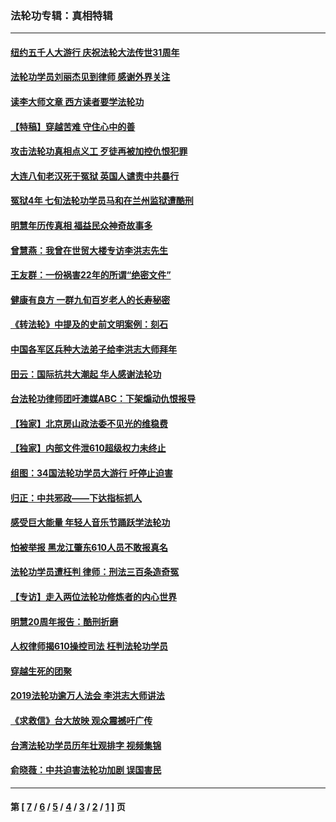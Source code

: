 ### 法轮功专辑：真相特辑
---
#### [纽约五千人大游行 庆祝法轮大法传世31周年](../../pages/nf4389/n13995110.md?10150430) 
#### [法轮功学员刘丽杰见到律师 感谢外界关注](../../pages/nf4389/n13927012.md?10150430) 
#### [读李大师文章 西方读者要学法轮功](../../pages/nf4389/n13925142.md?10150430) 
#### [【特稿】穿越苦难 守住心中的善](../../pages/nf4389/n13784979.md?10150430) 
#### [攻击法轮功真相点义工 歹徒再被加控仇恨犯罪](../../pages/nf4389/n13601019.md?10150430) 
#### [大连八旬老汉死于冤狱 英国人谴责中共暴行](../../pages/nf4389/n13480118.md?10150430) 
#### [冤狱4年 七旬法轮功学员马和在兰州监狱遭酷刑](../../pages/nf4389/n13304688.md?10150430) 
#### [明慧年历传真相 福益民众神奇故事多](../../pages/nf4389/n13294545.md?10150430) 
#### [曾慧燕：我曾在世贸大楼专访李洪志先生](../../pages/nf4389/n12898729.md?10150430) 
#### [王友群：一份祸害22年的所谓“绝密文件”](../../pages/nf4389/n12871750.md?10150430) 
#### [健康有良方 一群九旬百岁老人的长寿秘密](../../pages/nf4389/n12847475.md?10150430) 
#### [《转法轮》中提及的史前文明案例：刻石](../../pages/nf4389/n12758577.md?10150430) 
#### [中国各军区兵种大法弟子给李洪志大师拜年](../../pages/nf4389/n12750047.md?10150430) 
#### [田云：国际抗共大潮起 华人感谢法轮功](../../pages/nf4389/n12357708.md?10150430) 
#### [台法轮功律师团吁澳媒ABC：下架煽动仇恨报导](../../pages/nf4389/n12279917.md?10150430) 
#### [【独家】北京房山政法委不见光的维稳费](../../pages/nf4389/n12031979.md?10150430) 
#### [【独家】内部文件泄610超级权力未终止](../../pages/nf4389/n12023895.md?10150430) 
#### [组图：34国法轮功学员大游行 吁停止迫害](../../pages/nf4389/n11492658.md?10150430) 
#### [归正：中共邪政——下达指标抓人](../../pages/nf4389/n11474770.md?10150430) 
#### [感受巨大能量 年轻人音乐节踊跃学法轮功](../../pages/nf4389/n11441981.md?10150430) 
#### [怕被举报 黑龙江肇东610人员不敢报真名](../../pages/nf4389/n11436499.md?10150430) 
#### [法轮功学员遭枉判 律师：刑法三百条造奇冤](../../pages/nf4389/n11433943.md?10150430) 
#### [【专访】走入两位法轮功修炼者的内心世界](../../pages/nf4389/n11415623.md?10150430) 
#### [明慧20周年报告：酷刑折磨](../../pages/nf4389/n11387954.md?10150430) 
#### [人权律师揭610操控司法 枉判法轮功学员](../../pages/nf4389/n11313370.md?10150430) 
#### [穿越生死的团聚](../../pages/nf4389/n11258922.md?10150430) 
#### [2019法轮功逾万人法会 李洪志大师讲法](../../pages/nf4389/n11265303.md?10150430) 
#### [《求救信》台大放映 观众震撼吁广传](../../pages/nf4389/n10922251.md?10150430) 
#### [台湾法轮功学员历年壮观排字 视频集锦](../../pages/nf4389/n10878789.md?10150430) 
#### [俞晓薇：中共迫害法轮功加剧 误国害民](../../pages/nf4389/n10859260.md?10150430) 

---
#### 第 [ [7](./7.md?10150430) / [6](./6.md?10150430) / [5](./5.md?10150430) / [4](./4.md?10150430) / [3](./3.md?10150430) / [2](./2.md?10150430) / [1](./1.md?10150430) ] 页
